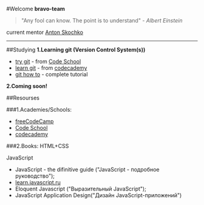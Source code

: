 #Welcome **bravo-team**
> "Any fool can know. The point is to understand" - *Albert Einstein*

current mentor [Anton Skochko](https://github.com/AntonSkochko)


----------
##Studying
**1.Learning git (Version Control System(s))**

 - [try git](https://try.github.io/levels/1/challenges/1) - from [Code School](https://www.codeschool.com/)
 - [learn git](https://www.codecademy.com/learn/learn-git) - from [codecademy](https://www.codecademy.com/)
 - [git how to](https://githowto.com/ru?q=userregister) - complete tutorial

**2.Coming soon!**

##Resourses

###1.Academies/Schools:

 - [freeCodeCamp](https://www.freecodecamp.com)
 - [Code School](https://www.codeschool.com/)
 - [codecademy](https://www.codecademy.com/)

###2.Books:
HTML+CSS

  JavaScript
 - JavaScript - the difinitive guide ("JavaScript - подробное руководство");
 - [learn.javascript.ru](http://learn.javascript.ru/)
 - Eloquent Javascript ("Выразительный JavaScript");
 - JavaScript Application Design("Дизайн JavaScript-приложений")
